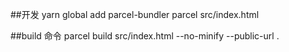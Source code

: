 ##开发
yarn global add parcel-bundler
parcel src/index.html

##build 命令
parcel build src/index.html --no-minify --public-url .
